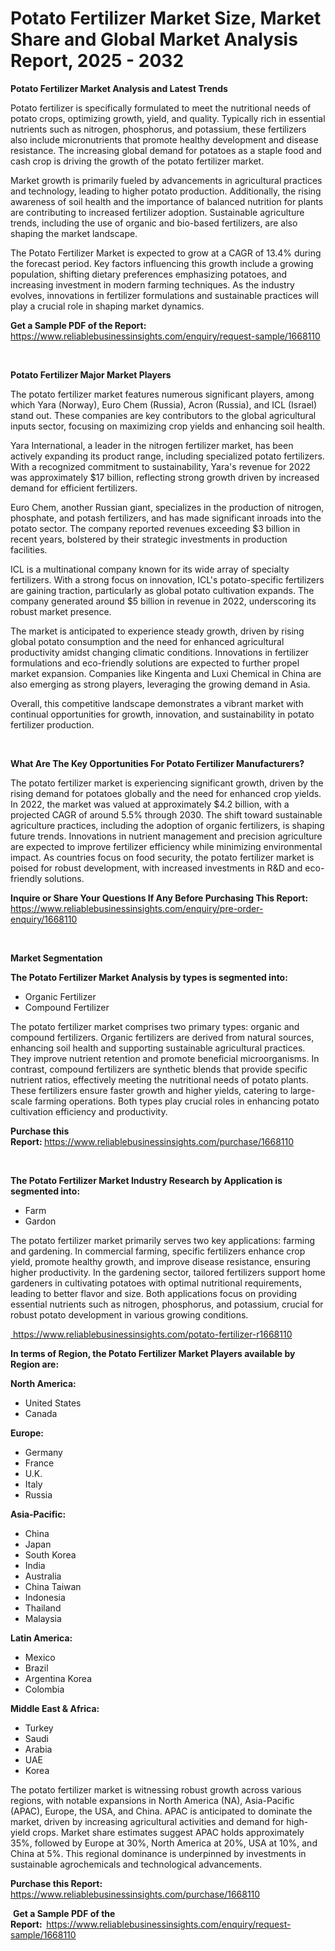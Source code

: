 <p><h1>Potato Fertilizer Market Size, Market Share and Global Market Analysis Report, 2025 - 2032</h1></p><p><strong>Potato Fertilizer Market Analysis and Latest Trends</strong></p>
<p><p>Potato fertilizer is specifically formulated to meet the nutritional needs of potato crops, optimizing growth, yield, and quality. Typically rich in essential nutrients such as nitrogen, phosphorus, and potassium, these fertilizers also include micronutrients that promote healthy development and disease resistance. The increasing global demand for potatoes as a staple food and cash crop is driving the growth of the potato fertilizer market. </p><p>Market growth is primarily fueled by advancements in agricultural practices and technology, leading to higher potato production. Additionally, the rising awareness of soil health and the importance of balanced nutrition for plants are contributing to increased fertilizer adoption. Sustainable agriculture trends, including the use of organic and bio-based fertilizers, are also shaping the market landscape.</p><p>The Potato Fertilizer Market is expected to grow at a CAGR of 13.4% during the forecast period. Key factors influencing this growth include a growing population, shifting dietary preferences emphasizing potatoes, and increasing investment in modern farming techniques. As the industry evolves, innovations in fertilizer formulations and sustainable practices will play a crucial role in shaping market dynamics.</p></p>
<p><strong>Get a Sample PDF of the Report:&nbsp;</strong> <a href="https://www.reliablebusinessinsights.com/enquiry/request-sample/1668110?utm_campaign=2808&utm_medium=2&utm_source=Github&utm_content=ia&utm_term=17042025&utm_id=potato-fertilizer">https://www.reliablebusinessinsights.com/enquiry/request-sample/1668110</a></p>
<p>&nbsp;</p>
<p><strong>Potato Fertilizer Major Market Players</strong></p>
<p><p>The potato fertilizer market features numerous significant players, among which Yara (Norway), Euro Chem (Russia), Acron (Russia), and ICL (Israel) stand out. These companies are key contributors to the global agricultural inputs sector, focusing on maximizing crop yields and enhancing soil health.</p><p>Yara International, a leader in the nitrogen fertilizer market, has been actively expanding its product range, including specialized potato fertilizers. With a recognized commitment to sustainability, Yara's revenue for 2022 was approximately $17 billion, reflecting strong growth driven by increased demand for efficient fertilizers.</p><p>Euro Chem, another Russian giant, specializes in the production of nitrogen, phosphate, and potash fertilizers, and has made significant inroads into the potato sector. The company reported revenues exceeding $3 billion in recent years, bolstered by their strategic investments in production facilities.</p><p>ICL is a multinational company known for its wide array of specialty fertilizers. With a strong focus on innovation, ICL's potato-specific fertilizers are gaining traction, particularly as global potato cultivation expands. The company generated around $5 billion in revenue in 2022, underscoring its robust market presence.</p><p>The market is anticipated to experience steady growth, driven by rising global potato consumption and the need for enhanced agricultural productivity amidst changing climatic conditions. Innovations in fertilizer formulations and eco-friendly solutions are expected to further propel market expansion. Companies like Kingenta and Luxi Chemical in China are also emerging as strong players, leveraging the growing demand in Asia.</p><p>Overall, this competitive landscape demonstrates a vibrant market with continual opportunities for growth, innovation, and sustainability in potato fertilizer production.</p></p>
<p>&nbsp;</p>
<p><strong>What Are The Key Opportunities For Potato Fertilizer Manufacturers?</strong></p>
<p><p>The potato fertilizer market is experiencing significant growth, driven by the rising demand for potatoes globally and the need for enhanced crop yields. In 2022, the market was valued at approximately $4.2 billion, with a projected CAGR of around 5.5% through 2030. The shift toward sustainable agriculture practices, including the adoption of organic fertilizers, is shaping future trends. Innovations in nutrient management and precision agriculture are expected to improve fertilizer efficiency while minimizing environmental impact. As countries focus on food security, the potato fertilizer market is poised for robust development, with increased investments in R&D and eco-friendly solutions.</p></p>
<p><strong>Inquire or Share Your Questions If Any Before Purchasing This Report:</strong> <a href="https://www.reliablebusinessinsights.com/enquiry/pre-order-enquiry/1668110?utm_campaign=2808&utm_medium=2&utm_source=Github&utm_content=ia&utm_term=17042025&utm_id=potato-fertilizer">https://www.reliablebusinessinsights.com/enquiry/pre-order-enquiry/1668110</a></p>
<p>&nbsp;</p>
<p><strong>Market Segmentation</strong></p>
<p><strong>The Potato Fertilizer Market Analysis by types is segmented into:</strong></p>
<p><ul><li>Organic Fertilizer</li><li>Compound Fertilizer</li></ul></p>
<p><p>The potato fertilizer market comprises two primary types: organic and compound fertilizers. Organic fertilizers are derived from natural sources, enhancing soil health and supporting sustainable agricultural practices. They improve nutrient retention and promote beneficial microorganisms. In contrast, compound fertilizers are synthetic blends that provide specific nutrient ratios, effectively meeting the nutritional needs of potato plants. These fertilizers ensure faster growth and higher yields, catering to large-scale farming operations. Both types play crucial roles in enhancing potato cultivation efficiency and productivity.</p></p>
<p><strong>Purchase this Report:&nbsp;</strong><a href="https://www.reliablebusinessinsights.com/purchase/1668110?utm_campaign=2808&utm_medium=2&utm_source=Github&utm_content=ia&utm_term=17042025&utm_id=potato-fertilizer">https://www.reliablebusinessinsights.com/purchase/1668110</a></p>
<p>&nbsp;</p>
<p><strong>The Potato Fertilizer Market Industry Research by Application is segmented into:</strong></p>
<p><ul><li>Farm</li><li>Gardon</li></ul></p>
<p><p>The potato fertilizer market primarily serves two key applications: farming and gardening. In commercial farming, specific fertilizers enhance crop yield, promote healthy growth, and improve disease resistance, ensuring higher productivity. In the gardening sector, tailored fertilizers support home gardeners in cultivating potatoes with optimal nutritional requirements, leading to better flavor and size. Both applications focus on providing essential nutrients such as nitrogen, phosphorus, and potassium, crucial for robust potato development in various growing conditions.</p></p>
<p><a href="https://www.reliablebusinessinsights.com/potato-fertilizer-r1668110?utm_campaign=2808&utm_medium=2&utm_source=Github&utm_content=ia&utm_term=17042025&utm_id=potato-fertilizer">&nbsp;https://www.reliablebusinessinsights.com/potato-fertilizer-r1668110</a></p>
<p><strong>In terms of Region, the Potato Fertilizer Market Players available by Region are:</strong></p>
<p>
    <p> <strong> North America: </strong>
        <ul>
            <li>United States</li>
            <li>Canada</li>
        </ul>
        </p> 
    <p> <strong> Europe: </strong>
        <ul>
            <li>Germany</li>
            <li>France</li>
            <li>U.K.</li>
            <li>Italy</li>
            <li>Russia</li>
        </ul>
        </p> 
    <p> <strong> Asia-Pacific: </strong>
        <ul>
            <li>China</li>
            <li>Japan</li>
            <li>South Korea</li>
            <li>India</li>
            <li>Australia</li>
            <li>China Taiwan</li>
            <li>Indonesia</li>
            <li>Thailand</li>
            <li>Malaysia</li>
        </ul>
        </p> 
    <p> <strong> Latin America: </strong>
        <ul>
            <li>Mexico</li>
            <li>Brazil</li>
            <li>Argentina Korea</li>
            <li>Colombia</li>
        </ul>
        </p> 
    <p> <strong> Middle East & Africa: </strong>
        <ul>
            <li>Turkey</li>
            <li>Saudi</li>
            <li>Arabia</li>
            <li>UAE</li>
            <li>Korea</li>
        </ul>
    </p>
    </p>
<p><p>The potato fertilizer market is witnessing robust growth across various regions, with notable expansions in North America (NA), Asia-Pacific (APAC), Europe, the USA, and China. APAC is anticipated to dominate the market, driven by increasing agricultural activities and demand for high-yield crops. Market share estimates suggest APAC holds approximately 35%, followed by Europe at 30%, North America at 20%, USA at 10%, and China at 5%. This regional dominance is underpinned by investments in sustainable agrochemicals and technological advancements.</p></p>
<p><strong>Purchase this Report: </strong><a href="https://www.reliablebusinessinsights.com/purchase/1668110?utm_campaign=2808&utm_medium=2&utm_source=Github&utm_content=ia&utm_term=17042025&utm_id=potato-fertilizer">https://www.reliablebusinessinsights.com/purchase/1668110</a></p>
<p>&nbsp;<strong>Get a Sample PDF of the Report:&nbsp;&nbsp;</strong><a href="https://www.reliablebusinessinsights.com/enquiry/request-sample/1668110?utm_campaign=2808&utm_medium=2&utm_source=Github&utm_content=ia&utm_term=17042025&utm_id=potato-fertilizer">https://www.reliablebusinessinsights.com/enquiry/request-sample/1668110</a></p>
<p><strong></strong></p>
<p><p></p><p></p><p></p></p>